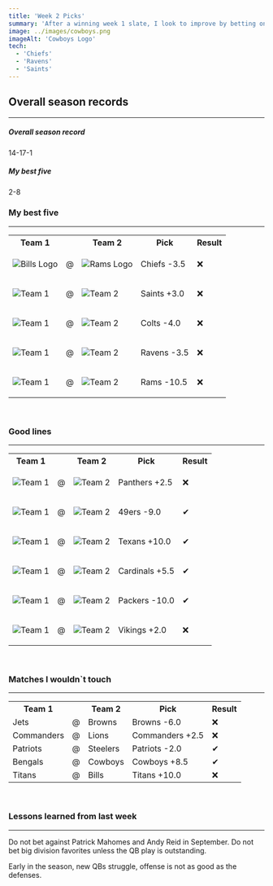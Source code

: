 ```yaml
---
title: 'Week 2 Picks'
summary: 'After a winning week 1 slate, I look to improve by betting on good teams that lost on week 1, bad qb play and some let down from week 1 surprising teams'
image: ../images/cowboys.png
imageAlt: 'Cowboys Logo'
tech:
  - 'Chiefs'
  - 'Ravens'
  - 'Saints'
---
```


## Overall season records

---

<h5> Overall season record </h5>
14-17-1

<h5> My best five </h5>
2-8

### My best five

---

<table class="picks_table">
    <tr>
        <th>Team 1</th>
        <th></th>
        <th>Team 2</th>
        <th>Pick</th>
        <th>Result</th>
    </tr> 
    <tr>
        <td><img src="/images/chiefs.png"  alt="Bills Logo"></td>
        <td>@</td>
        <td><img src="/images/chargers.png"  alt="Rams Logo"></td>
        <td><p>Chiefs -3.5</p></td>
        <td>❌</td>
    </tr>
    <tr>
        <td><img src="/images/buccaneers.png"  alt="Team 1"></td>
        <td>@</td>
        <td><img src="/images/saints.png"  alt="Team 2"></td>
        <td><p>Saints +3.0</p></td>
        <td>❌</td>
    </tr> 
    <tr>
        <td><img src="/images/colts.png"  alt="Team 1"></td>
        <td>@</td>
        <td><img src="/images/jaguars.png"  alt="Team 2"></td>
        <td><p>Colts -4.0</p></td>
        <td>❌</td>
    </tr> 
    <tr>
        <td><img src="/images/dolphins.png"  alt="Team 1"></td>
        <td>@</td>
        <td><img src="/images/ravens.png"  alt="Team 2"></td>
        <td><p>Ravens -3.5</p></td>
        <td>❌</td>
    </tr> 
    <tr>
        <td><img src="/images/falcons.png"  alt="Team 1"></td>
        <td>@</td>
        <td><img src="/images/rams.png"  alt="Team 2"></td>
        <td><p>Rams -10.5</p></td>
        <td>❌</td>
    </tr>  
</table>
<br />

### Good lines

---

<table class="picks_table">
    <tr>
        <th>Team 1</th>
        <th></th>
        <th>Team 2</th>
        <th>Pick</th>
        <th>Result</th>
    </tr> 
    <tr>
        <td><img src="/images/panthers.png"  alt="Team 1"></td>
        <td>@</td>
        <td><img src="/images/giants.png"  alt="Team 2"></td>
        <td><p>Panthers +2.5</p></td>
        <td>❌</td>
    </tr>
    <tr>
        <td><img src="/images/seahawks.png"  alt="Team 1"></td>
        <td>@</td>
        <td><img src="/images/49ers.png"  alt="Team 2"></td>
        <td><p>49ers -9.0</p></td>
        <td>✔</td>
    </tr> 
    <tr>
        <td><img src="/images/texans.png"  alt="Team 1"></td>
        <td>@</td>
        <td><img src="/images/broncos.png"  alt="Team 2"></td>
        <td><p>Texans +10.0</p></td>
        <td>✔</td>
    </tr> 
    <tr>
        <td><img src="/images/cardinals.png"  alt="Team 1"></td>
        <td>@</td>
        <td><img src="/images/raiders.png"  alt="Team 2"></td>
        <td><p>Cardinals +5.5</p></td>
        <td>✔</td>
    </tr> 
    <tr>
        <td><img src="/images/bears.png"  alt="Team 1" ></td>
        <td>@</td>
        <td><img src="/images/packers.png"  alt="Team 2" ></td>
        <td><p>Packers -10.0</p></td>
        <td>✔</td>
    </tr>
    <tr>
        <td><img src="/images/vikings.png"  alt="Team 1" ></td>
        <td>@</td>
        <td><img src="/images/eagles.png"  alt="Team 2" ></td>
        <td><p>Vikings +2.0</p></td>
        <td>❌</td>
    </tr>  
</table>
<br />

### Matches I wouldn`t touch

---

<table class="picks_table">
    <tr>
        <th>Team 1</th>
        <th></th>
        <th>Team 2</th>
        <th>Pick</th>
        <th>Result</th>
    </tr> 
    <tr>
        <td>Jets</td><td>@</td><td>Browns</td>
        <td>Browns -6.0</td><td>❌</td>
    </tr>
    <tr>
        <td>Commanders</td><td>@</td><td>Lions</td>
        <td>Commanders +2.5</td><td>❌</td>
    </tr> 
    <tr>
        <td>Patriots</td><td>@</td><td>Steelers</td>
        <td>Patriots -2.0</td><td>✔</td>
    </tr> 
    <tr>
        <td>Bengals</td><td>@</td><td>Cowboys</td>
        <td>Cowboys +8.5</td><td>✔</td>
    </tr> 
    <tr>
        <td>Titans</td><td>@</td><td>Bills</td>
        <td>Titans +10.0</td><td>❌</td>
    </tr>  
</table>
<br />

### Lessons learned from last week

---

Do not bet against Patrick Mahomes and Andy Reid in September.
Do not bet big division favorites unless the QB play is outstanding.

Early in the season, new QBs struggle, offense is not as good as the defenses.
